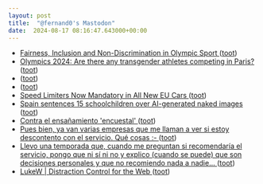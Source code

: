 ```yaml
---
layout: post
title:  "@fernand0's Mastodon"
date:  2024-08-17 08:16:47.643000+00:00
---
```

*  [Fairness, Inclusion and Non-Discrimination in Olympic Sport  ](https://olympics.com/ioc/human-rights/fairness-inclusion-nondiscrimination) ([toot](https://mastodon.social/@fernand0/112976370574457977))
*  [Olympics 2024: Are there any transgender athletes competing in Paris? ](https://www.independent.co.uk/sport/olympics/paris-2024-olympics-transgender-athletes-b2582038.htm) ([toot](https://mastodon.social/@fernand0/112976166194912249))
*  [ ](https://mastodon.social/users/fernand0/statuses/112975597349002640/activity) ([toot](https://mastodon.social/users/fernand0/statuses/112975597349002640/activity))
*  [ ](https://social.arroutaflix.com/@xesfur) ([toot](https://mastodon.social/@fernand0/112975597173142492))
*  [Speed Limiters Now Mandatory in All New EU Cars ](https://www.autoweek.com/news/a61532276/mandatory-speed-limiters-europe-cars) ([toot](https://mastodon.social/@fernand0/112975537604473644))
*  [Spain sentences 15 schoolchildren over AI-generated naked images ](https://www.theguardian.com/world/article/2024/jul/09/spain-sentences-15-school-children-over-ai-generated-naked-image) ([toot](https://mastodon.social/@fernand0/112974810452638026))
*  [Contra el ensañamiento &#39;encuestal&#39; ](https://mastodon.social/@fernand0/112973042159556360) ([toot](https://mastodon.social/@fernand0/112973042159556360))
*  [Pues bien, ya van varias empresas que me llaman a ver si estoy descontento con el servicio. Qué cosas :- ](https://mastodon.social/@fernand0/112973036975640996) ([toot](https://mastodon.social/@fernand0/112973036975640996))
*  [Llevo una temporada que, cuando me preguntan si recomendaría el servicio, pongo que ni sí ni no y explico (cuando se puede) que son decisiones personales y que no recomiendo nada a nadie... ](https://mastodon.social/@fernand0/112973033347624533) ([toot](https://mastodon.social/@fernand0/112973033347624533))
*  [LukeW \| Distraction Control for the Web ](https://www.lukew.com/ff/entry.asp?207) ([toot](https://mastodon.social/@fernand0/112972929943940022))
